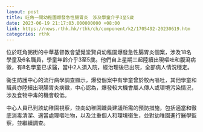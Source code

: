 ```yaml
---
layout: post
title: 旺角一間幼稚園爆發急性腸胃炎　涉及學童介乎3至5歲
date: 2023-06-19 21:17:03.000000000 +08:00
link: https://news.rthk.hk/rthk/ch/component/k2/1705492-20230619.htm
categories: rthk
---
```


位於旺角弼街的中華基督教會望覺堂賢貞幼稚園爆發急性腸胃炎個案，涉及18名學童及6名職員，學童年齡介乎3至5歲。他們自上星期三起陸續出現嘔吐和腹瀉病徵，有8名學童已求醫，當中2人須入院，經治理後已出院，全部病人情況穩定。

衞生防護中心的流行病學調查顯示，爆發個案中有學童曾於校內嘔吐，其他學童和職員亦陸續出現腸胃炎病徵，中心認為，爆發較大機會屬人傳人或環境污染情況，涉及食物中毒的機會較低。

中心人員已到該幼稚園視察，並向幼稚園職員建議所需的預防措施，包括適當和徹底消毒清潔、適當處理嘔吐物，以及注重個人和環境衞生，並對幼稚園進行醫學監察，並繼續調查。
